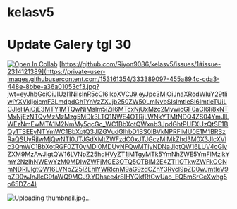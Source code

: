 # kelasv5

# Update Galery tgl 30

[![Open In Collab](https://img.shields.io/badge/TikTok-000000?style=for-the-badge&logo=tiktok&logoColor=white)](https://tiktok.com/@thisninef.spr)
[https://github.com/Riyon9086/kelasv5/issues/1#issue-2314121389](https://private-user-images.githubusercontent.com/153161354/333389097-455a894c-cda3-448e-8bbe-a36a01053cf3.jpg?jwt=eyJhbGciOiJIUzI1NiIsInR5cCI6IkpXVCJ9.eyJpc3MiOiJnaXRodWIuY29tIiwiYXVkIjoicmF3LmdpdGh1YnVzZXJjb250ZW50LmNvbSIsImtleSI6ImtleTUiLCJleHAiOjE3MTY1MTQwNjMsIm5iZiI6MTcxNjUxMzc2MywicGF0aCI6Ii8xNTMxNjEzNTQvMzMzMzg5MDk3LTQ1NWE4OTRjLWNkYTMtNDQ4ZS04YmJlLWEzNmEwMTA1M2NmMy5qcGc_WC1BbXotQWxnb3JpdGhtPUFXUzQtSE1BQy1TSEEyNTYmWC1BbXotQ3JlZGVudGlhbD1BS0lBVkNPRFlMU0E1M1BRSzRaQSUyRjIwMjQwNTI0JTJGdXMtZWFzdC0xJTJGczMlMkZhd3M0X3JlcXVlc3QmWC1BbXotRGF0ZT0yMDI0MDUyNFQwMTIyNDNaJlgtQW16LUV4cGlyZXM9MzAwJlgtQW16LVNpZ25hdHVyZT1jMTgyMTk5YmNhZWE5YmFlMzlkYmY2NzlhNWEwYzM0MDIwZWFjMGE3OTQ5OTBlM2E4ZTI1OTkwZWFkOGNmNDRlJlgtQW16LVNpZ25lZEhlYWRlcnM9aG9zdCZhY3Rvcl9pZD0wJmtleV9pZD0wJnJlcG9faWQ9MCJ9.YDhsee4r8IHYQkfRtCwUao_EQ5mSrGeXwhg5o65DZc4)

![Uploading thumbnail.jpg…]()
